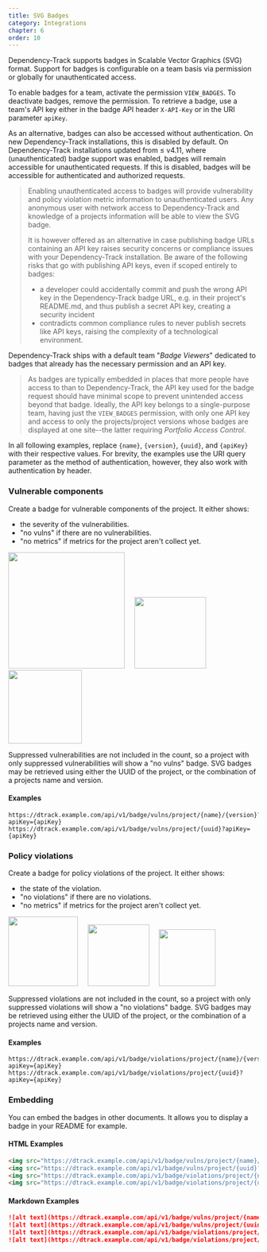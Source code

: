 ```yaml
---
title: SVG Badges
category: Integrations
chapter: 6
order: 10
---
```


Dependency-Track supports badges in Scalable Vector Graphics (SVG) format. Support for badges is configurable on a team
basis via permission or globally for unauthenticated access.

To enable badges for a team, activate the permission `VIEW_BADGES`. To deactivate badges, remove the permission. To 
retrieve a badge, use a team's API key either in the badge API header `X-API-Key` or in the URI parameter `apiKey`.

As an alternative, badges can also be accessed without authentication. On new Dependency-Track installations, this is
disabled by default. On Dependency-Track installations updated from &leq; v4.11, where (unauthenticated) badge support 
was enabled, badges will remain accessible for unauthenticated requests. If this is disabled, badges will be accessible
for authenticated and authorized requests.

> Enabling unauthenticated access to badges will provide vulnerability and policy violation metric information to
> unauthenticated users. Any anonymous user with network access to Dependency-Track and knowledge of a projects
> information will be able to view the SVG badge.
> 
> It is however offered as an alternative in case publishing badge URLs containing an API key raises security concerns
> or compliance issues with your Dependency-Track installation.
> Be aware of the following risks that go with publishing API keys, even if scoped entirely to badges:
> * a developer could accidentally commit and push the wrong API key in the Dependency-Track badge URL, e.g. in their 
>   project's README.md, and thus publish a secret API key, creating a security incident 
> * contradicts common compliance rules to never publish secrets like API keys, raising the complexity of a 
>   technological environment.

Dependency-Track ships with a default team "_Badge Viewers_" dedicated to badges that already has the necessary
permission and an API key.

> As badges are typically embedded in places that more people have access to than to Dependency-Track, the API key used
> for the badge request should have minimal scope to prevent unintended access beyond that badge. Ideally, the API
> key belongs to a single-purpose team, having just the `VIEW_BADGES` permission, with only one API key and access to 
> only the projects/project versions whose badges are displayed at one site--the latter requiring _Portfolio Access 
> Control_.

In all following examples, replace `{name}`, `{version}`, `{uuid}`, and `{apiKey}` with their respective values. For
brevity, the examples use the URI query parameter as the method of authentication, however, they also work with
authentication by header.

### Vulnerable components
Create a badge for vulnerable components of the project. It either shows:

* the severity of the vulnerabilities.
* "no vulns" if there are no vulnerabilities.
* "no metrics" if metrics for the project aren't collect yet.

<img src="/images/badge-project-vulns.svg" width="234"/>
&nbsp;&nbsp;&nbsp;
<img src="/images/badge-project-vulns-none.svg" width="144"/>
&nbsp;&nbsp;&nbsp;
<img src="/images/badge-project-vulns-nometrics.svg" width="148"/>

Suppressed vulnerabilities are not included in the count, so a project with only suppressed vulnerabilities will show
a "no vulns" badge. SVG badges may be retrieved using either the UUID of the project, or the combination of a projects
name and version.

#### Examples
```
https://dtrack.example.com/api/v1/badge/vulns/project/{name}/{version}?apiKey={apiKey}
https://dtrack.example.com/api/v1/badge/vulns/project/{uuid}?apiKey={apiKey}
```

### Policy violations
Create a badge for policy violations of the project. It either shows:

* the state of the violation.
* "no violations" if there are no violations.
* "no metrics" if metrics for the project aren't collect yet.

<img src="/images/badge-project-violations.svg" width="140"/>
&nbsp;&nbsp;&nbsp;
<img src="/images/badge-project-violations-none.svg" width="124"/>
&nbsp;&nbsp;&nbsp;
<img src="/images/badge-project-violations-nometrics.svg" width="114"/>

Suppressed violations are not included in the count, so a project with only suppressed violations will show
a "no violations" badge. SVG badges may be retrieved using either the UUID of the project, or the combination of a
projects name and version.

#### Examples

```
https://dtrack.example.com/api/v1/badge/violations/project/{name}/{version}?apiKey={apiKey}
https://dtrack.example.com/api/v1/badge/violations/project/{uuid}?apiKey={apiKey}
```


### Embedding
You can embed the badges in other documents. It allows you to display a badge in your README for example.

#### HTML Examples
```html
<img src="https://dtrack.example.com/api/v1/badge/vulns/project/{name}/{version}?apiKey={apiKey}">
<img src="https://dtrack.example.com/api/v1/badge/vulns/project/{uuid}?apiKey={apiKey}">
<img src="https://dtrack.example.com/api/v1/badge/violations/project/{name}/{version}?apiKey={apiKey}">
<img src="https://dtrack.example.com/api/v1/badge/violations/project/{uuid}?apiKey={apiKey}">
```

#### Markdown Examples
```markdown
![alt text](https://dtrack.example.com/api/v1/badge/vulns/project/{name}/{version}?apiKey={apiKey})
![alt text](https://dtrack.example.com/api/v1/badge/vulns/project/{uuid}?apiKey={apiKey})
![alt text](https://dtrack.example.com/api/v1/badge/violations/project/{name}/{version}?apiKey={apiKey})
![alt text](https://dtrack.example.com/api/v1/badge/violations/project/{uuid}?apiKey={apiKey})
```

